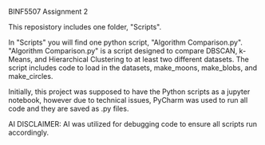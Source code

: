 BINF5507 Assignment 2

This reposistory includes one folder, "Scripts".

In "Scripts" you will find one python script, "Algorithm Comparison.py". "Algorithm Comparison.py" is a script designed to compare DBSCAN, k-Means, and Hierarchical Clustering to at least two different datasets. The script includes code to load in the datasets, make_moons, make_blobs, and make_circles.


Initially, this project was supposed to have the Python scripts as a jupyter notebook, however due to technical issues, PyCharm was used to run all code and they are saved as .py files.

AI DISCLAIMER: AI was utilized for debugging code to ensure all scripts run accordingly.

